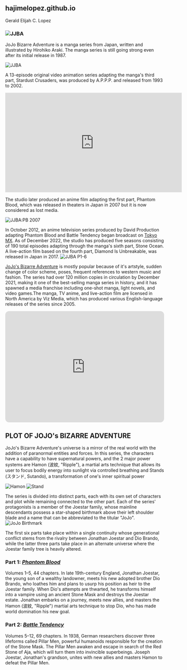 ## hajimelopez.github.io
Gerald Elijah C. Lopez

### ![JJBA](https://upload.wikimedia.org/wikipedia/commons/4/4f/Jojo%27s_Bizarre_Adventure_%28English_logo%29.png)

JoJo Bizarre Adventure is a manga series from Japan, written and illustrated by Hirohiko Araki. The manga series is still going strong even after its initial release in 1987. 

![JJBA](https://qph.cf2.quoracdn.net/main-qimg-c126ee1fef76988d6e3cc982f65253a3-lq)

A 13-episode original video animation series adapting the manga's third part, Stardust Crusaders, was produced by A.P.P.P. and released from 1993 to 2002.

<iframe width="560" height="315" src="https://www.youtube.com/embed/_CNrNQjWGHI?si=1fjvy5cVEnOhBgeP" title="YouTube video player" frameborder="0" allow="accelerometer; autoplay; clipboard-write; encrypted-media; gyroscope; picture-in-picture; web-share" allowfullscreen></iframe>

The studio later produced an anime film adapting the first part, Phantom Blood, which was released in theaters in Japan in 2007 but it is now considered as lost media.

![JJBA:PB 2007](https://m.media-amazon.com/images/M/MV5BMGJlN2RiMjYtMjE2Mi00OTIyLWJhNmQtYzE0ZWM1MTdlZDg3XkEyXkFqcGdeQXVyNDQxNjcxNQ@@._V1_.jpg)

 In October 2012, an anime television series produced by David Production adapting Phantom Blood and Battle Tendency began broadcast on [Tokyo MX](https://en.wikipedia.org/wiki/Tokyo_MX). As of December 2022, the studio has produced five seasons consisting of 190 total episodes adapting through the manga's sixth part, Stone Ocean. A live-action film based on the fourth part, Diamond Is Unbreakable, was released in Japan in 2017.
 ![JJBA P1-6](https://culturedvultures.com/wp-content/uploads/2022/08/Jojos-Bizarre-Adventyre-803x452.jpg)

[JoJo's Bizarre Adventure](https://en.wikipedia.org/wiki/JoJo%27s_Bizarre_Adventure) is mostly popular because of it's artstyle, sudden change of color scheme, poses, frequent references to western music and fashion. The series had over 120 million copies in circulation by December 2021, making it one of the best-selling manga series in history, and it has spawned a media franchise including one-shot manga, light novels, and video games.The manga, TV anime, and live-action film are licensed in North America by Viz Media, which has produced various English-language releases of the series since 2005.

<iframe style="border-radius:12px" src="https://open.spotify.com/embed/playlist/4dcxn4J8d6YQBLRx3Sy7Tg?utm_source=generator" width="100%" height="352" frameBorder="0" allowfullscreen="" allow="autoplay; clipboard-write; encrypted-media; fullscreen; picture-in-picture" loading="lazy"></iframe>

## **PLOT OF JOJO's BIZARRE ADVENTURE**
JoJo's Bizarre Adventure's universe is a mirror of the real world with the addition of paranormal entities and forces. In this series, the characters have a capability to have supernatural powers, and the 2 major power systems are Hamon (波紋, "Ripple"), a martial arts technique that allows its user to focus bodily energy into sunlight via controlled breathing and Stands (スタンド, Sutando), a transformation of one's inner spiritual power 

![Hamon](https://media.tenor.com/8TFNXf4c5cQAAAAC/jojo-zeppeli.gif)
![Stand](https://pa1.aminoapps.com/6736/7bb9a1bac5d5c7ad945a8746a4c0e8143f74f3e0_hq.gif)

The series is divided into distinct parts, each with its own set of characters and plot while remaining connected to the other part. Each of the series' protagonists is a member of the Joestar family, whose mainline descendants possess a star-shaped birthmark above their left shoulder blade and a name that can be abbreviated to the titular "JoJo".
![JoJo Birthmark](https://i.redd.it/04loaes9u3g71.jpg)

The first six parts take place within a single continuity whose generational conflict stems from the rivalry between Jonathan Joestar and Dio Brando, while the latter three parts take place in an alternate universe where the Joestar family tree is heavily altered.

### **Part 1: *[Phantom Blood](https://en.wikipedia.org/wiki/Phantom_Blood)***

Volumes 1–5, 44 chapters. In late 19th-century England, Jonathan Joestar, the young son of a wealthy landowner, meets his new adopted brother Dio Brando, who loathes him and plans to usurp his position as heir to the Joestar family. When Dio's attempts are thwarted, he transforms himself into a vampire using an ancient Stone Mask and destroys the Joestar estate. Jonathan embarks on a journey, meets new allies, and masters the Hamon (波紋, "Ripple") martial arts technique to stop Dio, who has made world domination his new goal.

### **Part 2: *[Battle Tendency](https://en.wikipedia.org/wiki/Battle_Tendency)***

Volumes 5–12, 69 chapters. In 1938, German researchers discover three lifeforms called Pillar Men, powerful humanoids responsible for the creation of the Stone Mask. The Pillar Men awaken and escape in search of the Red Stone of Aja, which will turn them into invincible superbeings. Joseph Joestar, Jonathan's grandson, unites with new allies and masters Hamon to defeat the Pillar Men.
